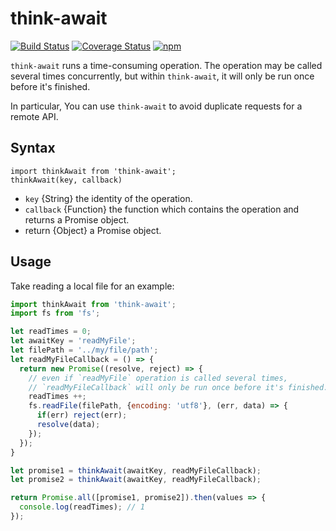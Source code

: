 # think-await
[![Build Status](https://travis-ci.org/thinkjs/think-await.svg?branch=master)](https://travis-ci.org/thinkjs/think-await)
[![Coverage Status](https://coveralls.io/repos/github/thinkjs/think-await/badge.svg?branch=master)](https://coveralls.io/github/thinkjs/think-await?branch=master)
[![npm](https://img.shields.io/badge/npm-3.8.6-blue.svg)](https://www.npmjs.com/package/think-helper)

`think-await` runs a time-consuming operation. The operation may be called several times concurrently, but within `think-await`, it will only be run once before it's finished.

In particular, You can use `think-await` to avoid duplicate requests for a remote API.

## Syntax

```
import thinkAwait from 'think-await';
thinkAwait(key, callback)
```

- `key` {String} the identity of the operation.
- `callback` {Function} the function which contains the operation and returns a Promise object.
- return {Object} a Promise object.

## Usage

Take reading a local file for an example:

```js
import thinkAwait from 'think-await';
import fs from 'fs';

let readTimes = 0;
let awaitKey = 'readMyFile';
let filePath = '../my/file/path';
let readMyFileCallback = () => {
  return new Promise((resolve, reject) => {
    // even if `readMyFile` operation is called several times,
    // `readMyFileCallback` will only be run once before it's finished.
    readTimes ++;
    fs.readFile(filePath, {encoding: 'utf8'}, (err, data) => {
      if(err) reject(err);
      resolve(data);
    });
  });
}

let promise1 = thinkAwait(awaitKey, readMyFileCallback);
let promise2 = thinkAwait(awaitKey, readMyFileCallback);

return Promise.all([promise1, promise2]).then(values => {
  console.log(readTimes); // 1
});
```
